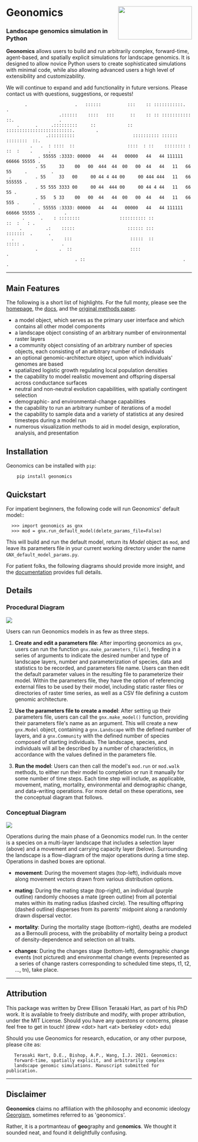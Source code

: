 # Geonomics <img align="right" width="200" height="90" src="./img/gnx_mini.png">

### Landscape genomics simulation in Python
 
**Geonomics** allows users to build and run arbitrarily complex, forward-time,
agent-based, and spatially explicit simulations for landscape genomics. It is
designed to allow novice Python users to create sophisticated simulations with
minimal code, while also allowing advanced users a high level of extensibility
and customizability.

We will continue to expand and add functionality in future versions. Please
contact us with questions, suggestions, or requests!

``` 
       .                  .   ::::::          :::    :: :::::::::::.           .
                    .::::::    ::::   :::      ::    :: :: ::::::::::: ::.                 .
    .      .     .:::::::::     ::            ::   :::::::::::::::::::::::::.        .   
               .::::::::::                      :::::::::: :::::: ::::::::  ::.
         .   .  : ::::  ::                    ::::  : ::    :::::::: : ::  :    .      .
            . 55555 :3333: 00000   44   44   00000   44   44 111111  66666 55555 .
           . 55     33    00   00  444  44  00   00  44   44   11   66     55     .         .
 .         . 55     33   00     00 44 4 44 00     00 444 444   11   66     555555 .
           . 55 555 3333 00     00 44  444 00     00 44 4 44   11   66         55 .
           . 55   5 33    00   00  44   44  00   00  44   44   11   66        555 .     .
            . 55555 :3333: 00000   44   44   00000   44   44 111111  66666 55555 .         .
      .      .    : ::::::::               :::::::::: ::              ::  :   : .
     .         .:    :::::                    :::::: :::             :::::::  .      .
  .              .    :::                      :::::  ::              ::::: .              . 
           .        .  ::                      ::::                      .
                          . ::                                     .                .
```
 
----------------------------

## Main Features

The following is a short list of highlights. For the full monty, please see
the [homepage](https://github.com/drewhart/geonomics),
the [docs](https://geonomics.readthedocs.org),
and the [original methods paper](PAPER_URL_HERE).

  - a model object, which serves as the primary user interface and which contains all other model components
  - a landscape object consisting of an arbitrary number of environmental raster layers
  - a community object consisting of an arbitrary number of species objects, each consisting of an arbitrary number of individuals
  - an optional genomic-architecture object, upon which individuals' genomes are based
  - spatialized logistic growth regulating local population densities
  - the capability to model realistic movement and offspring dispersal across conductance surfaces
  - neutral and non-neutral evolution capabilities, with spatially contingent selection
  - demographic- and environmental-change capabilities
  - the capability to run an arbitrary number of iterations of a model
  - the capability to sample data and a variety of statistics at any desired timesteps during a model run
  - numerous visualization methods to aid in model design, exploration, analysis, and presentation


## Installation

Geonomics can be installed with `pip`:

```
    pip install geonomics
```

## Quickstart

For impatient beginners, the following code will run Geonomics' default model::

```
  >>> import geonomics as gnx
  >>> mod = gnx.run_default_model(delete_params_file=False)
```

This will build and run the default model, return its _Model_ object
as `mod`, and leave its parameters file in your current working directory under
the name `GNX_default_model_params.py`.

For patient folks, the following diagrams should provide more insight, and the
[documentation](https://geonomics.readthedocs.org) provides full details.


## Details

### Procedural Diagram

<img src="./img/procedural_diagram.jpg">

Users can run Geonomics models in as few as three steps.

  1. **Create and edit a parameters file**: After importing geonomics as `gnx`,
   users can run the function `gnx.make_parameters_file()`, feeding in
   a series of arguments to indicate the desired number and type of landscape layers,
   number and parameterization of species, data and statistics to be recorded, and parameters
   file name. Users can then edit the default parameter values in the resulting file to parameterize
   their model. Within the parameters file, they have the option of referencing external files
   to be used by their model, including static raster files or directories of raster time series, as well
   as a CSV file defining a custom genomic architecture.

  1. **Use the parameters file to create a model**: After setting up their parameters file, users can
   call the `gnx.make_model()` function, providing their parameters file's name as an argument. This
   will create a new `gnx.Model` object, containing a `gnx.Landscape` with the defined number of layers,
   and a `gnx.Community` with the defined number of species composed of starting individuals. The landscape,
   species, and individuals will all be described by a number of characteristics, in accordance with the values
   defined in the parameters file.

  1. **Run the model**: Users can then call the model's `mod.run` or `mod.walk` methods, to either run their model
   to completion or run it manually for some number of time steps. Each time step will include, as applicable,
   movement, mating, mortality, environmental and demographic change, and data-writing operations. For more detail
   on these operations, see the conceptual diagram that follows.

### Conceptual Diagram

<img src="./img/conceptual_diagram.jpg">

Operations during the main phase of a Geonomics model run. In the center is a
species on a multi-layer landscape that includes a selection layer (above) and
a movement and carrying capacity layer (below). Surrounding the landscape is a
flow-diagram of the major operations during a time step. Operations in dashed
boxes are optional.

- **movement**: During the movement stages (top-left), individuals move
  along movement vectors drawn from various distribution options.

- **mating**: During the mating stage (top-right), an individual (purple outline) randomly
  chooses a mate (green outline) from all potential mates within its mating radius
  (dashed circle). The resulting offspring (dashed outline)  disperses from its
  parents' midpoint along a randomly drawn dispersal vector.

- **mortality**: During the mortality stage (bottom-right), deaths are modeled as a Bernoulli
  process, with the probability of mortality being a product of density-dependence
  and selection on all traits.

- **changes**: During the changes stage (bottom-left), demographic change events
  (not pictured) and environmental change events (represented as a
  series of change rasters corresponding to scheduled time steps,
  t1, t2, …, tn), take place.

------------------------------------------------------------------

## Attribution

This package was written by Drew Ellison Terasaki Hart, as part of his PhD work.
It is available to freely distribute and modify, with proper
attribution, under the MIT License. Should you have any questons or
concerns, please feel free to get in touch! (drew \<dot\> hart \<at\> berkeley \<dot\> edu)

Should you use Geonomics for research, education, or any other purpose, please
cite as:

       Terasaki Hart, D.E., Bishop, A.P., Wang, I.J. 2021. Geonomics:
       forward-time, spatially explicit, and arbitrarily complex
       landscape genomic simulations. Manuscript submitted for publication.


-------------------------------------------------------

## Disclaimer

**Geonomics** claims no affiliation with the philosophy and economic ideology
[Georgism](https://en.wikipedia.org/wiki/Georgism), sometimes referred to as
'geonomics'.

Rather, it is a portmanteau of **geo**graphy and ge**nomics**. 
We thought it sounded neat, and found it delightfully confusing.
